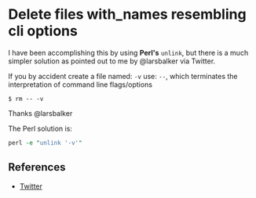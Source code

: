 # Delete files with_names resembling cli options

I have been accomplishing this by using **Perl's** `unlink`, but there is a much simpler solution as pointed out to me by @larsbalker via Twitter.

If you by accident create a file named: `-v` use: `--`, which terminates the interpretation of command line flags/options

`$ rm -- -v`

Thanks @larsbalker

The Perl solution is:

```perl
perl -e "unlink '-v'"
```

## References

- [Twitter](https://twitter.com/jonasbn/status/966336534835269637)
